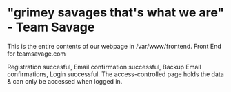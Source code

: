 
# "grimey savages that's what we are" - Team Savage
This is the entire contents of our webpage in /var/www/frontend.
Front End for teamsavage.com 

Registration succesful, Email confirmation successful, Backup Email confirmations, Login successful.
The access-controlled page holds the data & can only be accessed when logged in.
